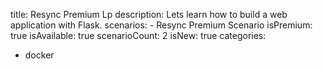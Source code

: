 title: Resync Premium Lp
description: Lets learn how to build a web application with Flask.
scenarios: 
    - Resync Premium Scenario
isPremium: true
isAvailable: true
scenarioCount: 2
isNew: true
categories: 
  - docker
